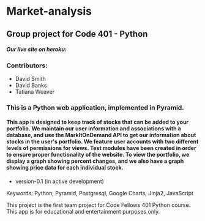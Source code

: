# Market-analysis
## Group project for Code 401 - Python
##### Our live site on heroku:
### Contributors:
* David Smith
* David Banks
* Tatiana Weaver

### This is a Python web application, implemented in Pyramid.
#### This app is designed to keep track of stocks that can be added to your portfolio.  We maintain our user information and associations with a database, and use the MarkItOnDemand API to get our information about stocks in the user's portfolio.  We feature user accounts with two different levels of permissions for views.  Test modules have been created in order to ensure proper functionality of the website.  To view the portfolio, we display a graph showing percent changes, and we also have a graph showing price data for each individual stock.
* version-0.1 (in active development)



Keywords:  Python, Pyramid, Postgresql, Google Charts, Jinja2, JavaScript

This project is the first team project for Code Fellows 401 Python course.  This app is for educational and entertainment purposes only.
